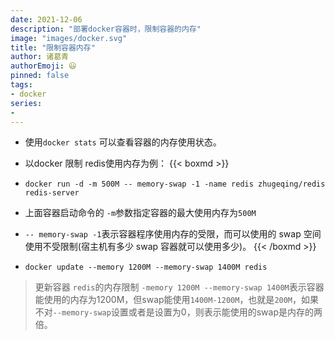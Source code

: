```yaml
---
date: 2021-12-06
description: "部署docker容器时，限制容器的内存"
image: "images/docker.svg"
title: "限制容器内存"
author: 诸葛青
authorEmoji: 😃
pinned: false
tags:
- docker
series:
- 
---
```


* 使用`docker stats` 可以查看容器的内存使用状态。

* 以docker 限制 redis使用内存为例：
{{< boxmd >}}
* `docker run -d -m 500M -- memory-swap -1 -name redis zhugeqing/redis redis-server`
* 上面容器启动命令的 `-m`参数指定容器的最大使用内存为`500M`
* `-- memory-swap -1`表示容器程序使用内存的受限，而可以使用的 swap 空间使用不受限制(宿主机有多少 swap 容器就可以使用多少)。
{{< /boxmd >}}


* `docker update --memory 1200M --memory-swap 1400M redis`
> 更新容器 `redis`的内存限制
> `-memory 1200M --memory-swap 1400M`表示容器能使用的内存为1200M，但swap能使用`1400M-1200M`，也就是`200M`，如果不对`--memory-swap`设置或者是设置为0，则表示能使用的swap是内存的两倍。
